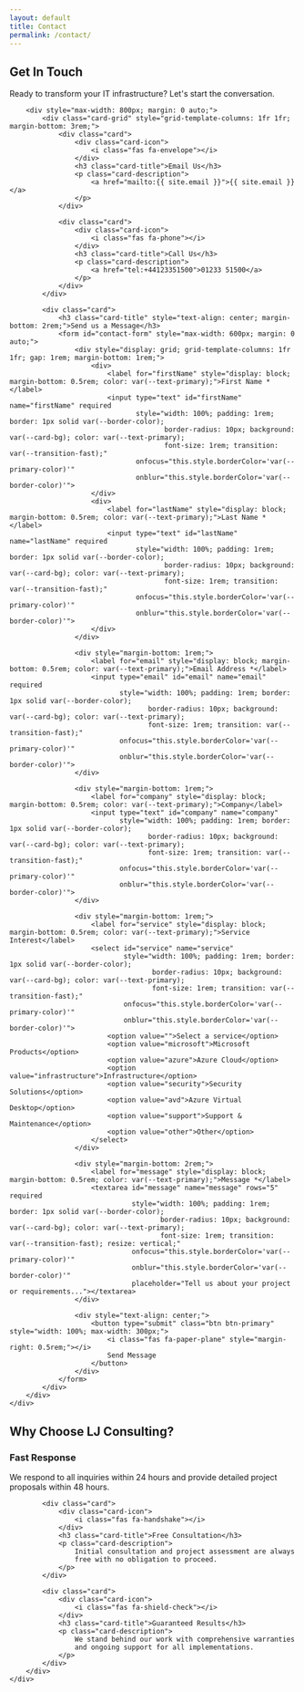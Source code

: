 ```yaml
---
layout: default
title: Contact
permalink: /contact/
---
```


<section class="section">
    <div class="container">
        <h1 class="section-title">Get In Touch</h1>
        <p class="section-subtitle">
            Ready to transform your IT infrastructure? Let's start the conversation.
        </p>
        
        <div style="max-width: 800px; margin: 0 auto;">
            <div class="card-grid" style="grid-template-columns: 1fr 1fr; margin-bottom: 3rem;">
                <div class="card">
                    <div class="card-icon">
                        <i class="fas fa-envelope"></i>
                    </div>
                    <h3 class="card-title">Email Us</h3>
                    <p class="card-description">
                        <a href="mailto:{{ site.email }}">{{ site.email }}</a>
                    </p>
                </div>
                
                <div class="card">
                    <div class="card-icon">
                        <i class="fas fa-phone"></i>
                    </div>
                    <h3 class="card-title">Call Us</h3>
                    <p class="card-description">
                        <a href="tel:+44123351500">01233 51500</a>
                    </p>
                </div>
            </div>
            
            <div class="card">
                <h3 class="card-title" style="text-align: center; margin-bottom: 2rem;">Send us a Message</h3>
                <form id="contact-form" style="max-width: 600px; margin: 0 auto;">
                    <div style="display: grid; grid-template-columns: 1fr 1fr; gap: 1rem; margin-bottom: 1rem;">
                        <div>
                            <label for="firstName" style="display: block; margin-bottom: 0.5rem; color: var(--text-primary);">First Name *</label>
                            <input type="text" id="firstName" name="firstName" required 
                                   style="width: 100%; padding: 1rem; border: 1px solid var(--border-color); 
                                          border-radius: 10px; background: var(--card-bg); color: var(--text-primary); 
                                          font-size: 1rem; transition: var(--transition-fast);"
                                   onfocus="this.style.borderColor='var(--primary-color)'"
                                   onblur="this.style.borderColor='var(--border-color)'">
                        </div>
                        <div>
                            <label for="lastName" style="display: block; margin-bottom: 0.5rem; color: var(--text-primary);">Last Name *</label>
                            <input type="text" id="lastName" name="lastName" required 
                                   style="width: 100%; padding: 1rem; border: 1px solid var(--border-color); 
                                          border-radius: 10px; background: var(--card-bg); color: var(--text-primary); 
                                          font-size: 1rem; transition: var(--transition-fast);"
                                   onfocus="this.style.borderColor='var(--primary-color)'"
                                   onblur="this.style.borderColor='var(--border-color)'">
                        </div>
                    </div>
                    
                    <div style="margin-bottom: 1rem;">
                        <label for="email" style="display: block; margin-bottom: 0.5rem; color: var(--text-primary);">Email Address *</label>
                        <input type="email" id="email" name="email" required 
                               style="width: 100%; padding: 1rem; border: 1px solid var(--border-color); 
                                      border-radius: 10px; background: var(--card-bg); color: var(--text-primary); 
                                      font-size: 1rem; transition: var(--transition-fast);"
                               onfocus="this.style.borderColor='var(--primary-color)'"
                               onblur="this.style.borderColor='var(--border-color)'">
                    </div>
                    
                    <div style="margin-bottom: 1rem;">
                        <label for="company" style="display: block; margin-bottom: 0.5rem; color: var(--text-primary);">Company</label>
                        <input type="text" id="company" name="company" 
                               style="width: 100%; padding: 1rem; border: 1px solid var(--border-color); 
                                      border-radius: 10px; background: var(--card-bg); color: var(--text-primary); 
                                      font-size: 1rem; transition: var(--transition-fast);"
                               onfocus="this.style.borderColor='var(--primary-color)'"
                               onblur="this.style.borderColor='var(--border-color)'">
                    </div>
                    
                    <div style="margin-bottom: 1rem;">
                        <label for="service" style="display: block; margin-bottom: 0.5rem; color: var(--text-primary);">Service Interest</label>
                        <select id="service" name="service" 
                                style="width: 100%; padding: 1rem; border: 1px solid var(--border-color); 
                                       border-radius: 10px; background: var(--card-bg); color: var(--text-primary); 
                                       font-size: 1rem; transition: var(--transition-fast);"
                                onfocus="this.style.borderColor='var(--primary-color)'"
                                onblur="this.style.borderColor='var(--border-color)'">
                            <option value="">Select a service</option>
                            <option value="microsoft">Microsoft Products</option>
                            <option value="azure">Azure Cloud</option>
                            <option value="infrastructure">Infrastructure</option>
                            <option value="security">Security Solutions</option>
                            <option value="avd">Azure Virtual Desktop</option>
                            <option value="support">Support & Maintenance</option>
                            <option value="other">Other</option>
                        </select>
                    </div>
                    
                    <div style="margin-bottom: 2rem;">
                        <label for="message" style="display: block; margin-bottom: 0.5rem; color: var(--text-primary);">Message *</label>
                        <textarea id="message" name="message" rows="5" required 
                                  style="width: 100%; padding: 1rem; border: 1px solid var(--border-color); 
                                         border-radius: 10px; background: var(--card-bg); color: var(--text-primary); 
                                         font-size: 1rem; transition: var(--transition-fast); resize: vertical;"
                                  onfocus="this.style.borderColor='var(--primary-color)'"
                                  onblur="this.style.borderColor='var(--border-color)'"
                                  placeholder="Tell us about your project or requirements..."></textarea>
                    </div>
                    
                    <div style="text-align: center;">
                        <button type="submit" class="btn btn-primary" style="width: 100%; max-width: 300px;">
                            <i class="fas fa-paper-plane" style="margin-right: 0.5rem;"></i>
                            Send Message
                        </button>
                    </div>
                </form>
            </div>
        </div>
    </div>
</section>

<section class="section" style="background: var(--card-bg);">
    <div class="container">
        <h2 class="section-title">Why Choose LJ Consulting?</h2>
        <div class="card-grid">
            <div class="card">
                <div class="card-icon">
                    <i class="fas fa-rocket"></i>
                </div>
                <h3 class="card-title">Fast Response</h3>
                <p class="card-description">
                    We respond to all inquiries within 24 hours and provide 
                    detailed project proposals within 48 hours.
                </p>
            </div>
            
            <div class="card">
                <div class="card-icon">
                    <i class="fas fa-handshake"></i>
                </div>
                <h3 class="card-title">Free Consultation</h3>
                <p class="card-description">
                    Initial consultation and project assessment are always 
                    free with no obligation to proceed.
                </p>
            </div>
            
            <div class="card">
                <div class="card-icon">
                    <i class="fas fa-shield-check"></i>
                </div>
                <h3 class="card-title">Guaranteed Results</h3>
                <p class="card-description">
                    We stand behind our work with comprehensive warranties 
                    and ongoing support for all implementations.
                </p>
            </div>
        </div>
    </div>
</section>
